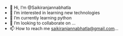 - 👋 Hi, I’m @Saikiranjannabhatla
- 👀 I’m interested in learning new technologies
- 🌱 I’m currently learning python
- 💞️ I’m looking to collaborate on ...
- 📫 How to reach me saikiranjannabhatla@gmail.com...

<!---
Saikiranjannabhatla/Saikiranjannabhatla is a ✨ special ✨ repository because its `README.md` (this file) appears on your GitHub profile.
You can click the Preview link to take a look at your changes.
--->
